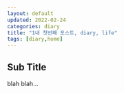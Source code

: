 ```yaml
---
layout: default
updated: 2022-02-24
categories: diary
title: "1내 첫번째 포스트, diary, life"
tags: [diary,home]
---
```


## Sub Title

blah blah...